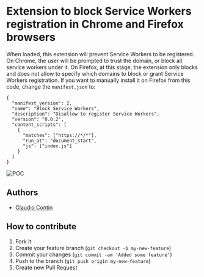 Extension to block Service Workers registration in Chrome and Firefox browsers
=========

When loaded, this extension will prevent Service Workers to be registered.
On Chrome, the user will be prompted to trust the domain, or block all service workers under it.
On Firefox, at this stage, the extension only blocks and does not allow to specify which domains to block or grant Service Workers registration.
If you want to manually install it on Firefox from this code, change the `manifest.json` to:
```
{
  "manifest_version": 2,
  "name": "Block Service Workers",
  "description": "Disallow to register Service Workers",
  "version": "0.0.2",
  "content_scripts": [
    {
      "matches": ["https://*/*"],
      "run_at": "document_start",
      "js": ["index.js"]
    }
  ]
}
```

![POC](https://i.imgur.com/eQ8Cim0.png)

## Authors ##

  * [Claudio Contin](http://github.com/clod81)

## How to contribute

1. Fork it
2. Create your feature branch (`git checkout -b my-new-feature`)
3. Commit your changes (`git commit -am 'Added some feature'`)
4. Push to the branch (`git push origin my-new-feature`)
5. Create new Pull Request
